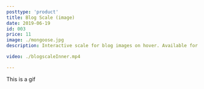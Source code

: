 ```yaml
---
posttype: 'product'
title: Blog Scale (image)
date: 2019-06-19
id: 003
price: 11
image: ./mongoose.jpg
description: Interactive scale for blog images on hover. Available for both Squarespace 7.0 & 7.1 official templates.

video: ./blogscaleInner.mp4

---
```


This is a gif